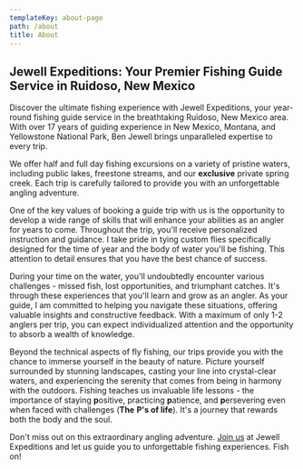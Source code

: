 ```yaml
---
templateKey: about-page
path: /about
title: About
---
```

## Jewell Expeditions: Your Premier Fishing Guide Service in Ruidoso, New Mexico

Discover the ultimate fishing experience with Jewell Expeditions, your year-round fishing guide service in the breathtaking Ruidoso, New Mexico area. With over 17 years of guiding experience in New Mexico, Montana, and Yellowstone National Park, Ben Jewell brings unparalleled expertise to every trip.

We offer half and full day fishing excursions on a variety of pristine waters, including public lakes, freestone streams, and our **exclusive** private spring creek. Each trip is carefully tailored to provide you with an unforgettable angling adventure.

One of the key values of booking a guide trip with us is the opportunity to develop a wide range of skills that will enhance your abilities as an angler for years to come. Throughout the trip, you'll receive personalized instruction and guidance. I take pride in tying custom flies specifically designed for the time of year and the body of water you'll be fishing. This attention to detail ensures that you have the best chance of success.

During your time on the water, you'll undoubtedly encounter various challenges - missed fish, lost opportunities, and triumphant catches. It's through these experiences that you'll learn and grow as an angler. As your guide, I am committed to helping you navigate these situations, offering valuable insights and constructive feedback. With a maximum of only 1-2 anglers per trip, you can expect individualized attention and the opportunity to absorb a wealth of knowledge.

Beyond the technical aspects of fly fishing, our trips provide you with the chance to immerse yourself in the beauty of nature. Picture yourself surrounded by stunning landscapes, casting your line into crystal-clear waters, and experiencing the serenity that comes from being in harmony with the outdoors. Fishing teaches us invaluable life lessons - the importance of staying **p**ositive, practicing **p**atience, and **p**ersevering even when faced with challenges (**The** **P's of life**). It's a journey that rewards both the body and the soul. 

Don't miss out on this extraordinary angling adventure. [Join us](/contact) at Jewell Expeditions and let us guide you to unforgettable fishing experiences. Fish on!